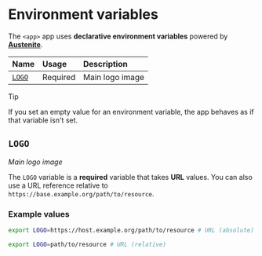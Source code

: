 # Environment variables

The `<app>` app uses **declarative environment variables** powered by
**[Austenite]**.

[austenite]: https://github.com/ezzatron/austenite

| Name            | Usage    | Description     |
| :-------------- | :------- | :-------------- |
| [`LOGO`](#LOGO) | Required | Main logo image |

> [!TIP]
> If you set an empty value for an environment variable, the app behaves as if
> that variable isn't set.

## `LOGO`

_Main logo image_

The `LOGO` variable is a **required** variable
that takes **URL** values.
You can also use a URL reference relative to `https://base.example.org/path/to/resource`.

### Example values

```sh
export LOGO=https://host.example.org/path/to/resource # URL (absolute)
```

```sh
export LOGO=path/to/resource # URL (relative)
```
